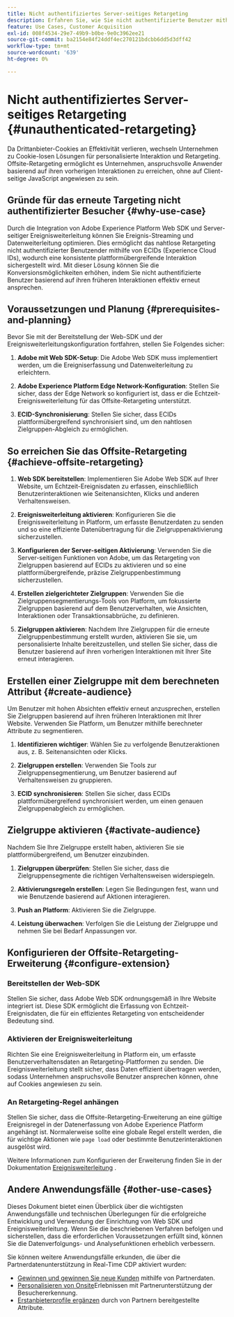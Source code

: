 ```yaml
---
title: Nicht authentifiziertes Server-seitiges Retargeting
description: Erfahren Sie, wie Sie nicht authentifizierte Benutzer mithilfe von ECIDs erneut ansprechen können
feature: Use Cases, Customer Acquisition
exl-id: 008f4534-29e7-49b9-b0be-9e0c3962ee21
source-git-commit: ba2154e84f24ddf4ec270121bdcbb6dd5d3dff42
workflow-type: tm+mt
source-wordcount: '639'
ht-degree: 0%

---
```


# Nicht authentifiziertes Server-seitiges Retargeting {#unauthenticated-retargeting}

Da Drittanbieter-Cookies an Effektivität verlieren, wechseln Unternehmen zu Cookie-losen Lösungen für personalisierte Interaktion und Retargeting. Offsite-Retargeting ermöglicht es Unternehmen, anspruchsvolle Anwender basierend auf ihren vorherigen Interaktionen zu erreichen, ohne auf Client-seitige JavaScript angewiesen zu sein.

## Gründe für das erneute Targeting nicht authentifizierter Besucher {#why-use-case}

Durch die Integration von Adobe Experience Platform Web SDK und Server-seitiger Ereignisweiterleitung können Sie Ereignis-Streaming und Datenweiterleitung optimieren. Dies ermöglicht das nahtlose Retargeting nicht authentifizierter Benutzender mithilfe von ECIDs (Experience Cloud IDs), wodurch eine konsistente plattformübergreifende Interaktion sichergestellt wird. Mit dieser Lösung können Sie die Konversionsmöglichkeiten erhöhen, indem Sie nicht authentifizierte Benutzer basierend auf ihren früheren Interaktionen effektiv erneut ansprechen.

## Voraussetzungen und Planung {#prerequisites-and-planning}

Bevor Sie mit der Bereitstellung der Web-SDK und der Ereignisweiterleitungskonfiguration fortfahren, stellen Sie Folgendes sicher:

1. **Adobe mit Web SDK-Setup**: Die Adobe Web SDK muss implementiert werden, um die Ereigniserfassung und Datenweiterleitung zu erleichtern.

2. **Adobe Experience Platform Edge Network-Konfiguration**: Stellen Sie sicher, dass der Edge Network so konfiguriert ist, dass er die Echtzeit-Ereignisweiterleitung für das Offsite-Retargeting unterstützt.

3. **ECID-Synchronisierung**: Stellen Sie sicher, dass ECIDs plattformübergreifend synchronisiert sind, um den nahtlosen Zielgruppen-Abgleich zu ermöglichen.

## So erreichen Sie das Offsite-Retargeting {#achieve-offsite-retargeting}

1. **Web SDK bereitstellen**: Implementieren Sie Adobe Web SDK auf Ihrer Website, um Echtzeit-Ereignisdaten zu erfassen, einschließlich Benutzerinteraktionen wie Seitenansichten, Klicks und anderen Verhaltensweisen.

2. **Ereignisweiterleitung aktivieren**: Konfigurieren Sie die Ereignisweiterleitung in Platform, um erfasste Benutzerdaten zu senden und so eine effiziente Datenübertragung für die Zielgruppenaktivierung sicherzustellen.

3. **Konfigurieren der Server-seitigen Aktivierung**: Verwenden Sie die Server-seitigen Funktionen von Adobe, um das Retargeting von Zielgruppen basierend auf ECIDs zu aktivieren und so eine plattformübergreifende, präzise Zielgruppenbestimmung sicherzustellen.

4. **Erstellen zielgerichteter Zielgruppen**: Verwenden Sie die Zielgruppensegmentierungs-Tools von Platform, um fokussierte Zielgruppen basierend auf dem Benutzerverhalten, wie Ansichten, Interaktionen oder Transaktionsabbrüche, zu definieren.

5. **Zielgruppen aktivieren**: Nachdem Ihre Zielgruppen für die erneute Zielgruppenbestimmung erstellt wurden, aktivieren Sie sie, um personalisierte Inhalte bereitzustellen, und stellen Sie sicher, dass die Benutzer basierend auf ihren vorherigen Interaktionen mit Ihrer Site erneut interagieren.

## Erstellen einer Zielgruppe mit dem berechneten Attribut {#create-audience}

Um Benutzer mit hohen Absichten effektiv erneut anzusprechen, erstellen Sie Zielgruppen basierend auf ihren früheren Interaktionen mit Ihrer Website. Verwenden Sie Platform, um Benutzer mithilfe berechneter Attribute zu segmentieren.

1. **Identifizieren wichtiger**: Wählen Sie zu verfolgende Benutzeraktionen aus, z. B. Seitenansichten oder Klicks.

2. **Zielgruppen erstellen**: Verwenden Sie Tools zur Zielgruppensegmentierung, um Benutzer basierend auf Verhaltensweisen zu gruppieren.

3. **ECID synchronisieren**: Stellen Sie sicher, dass ECIDs plattformübergreifend synchronisiert werden, um einen genauen Zielgruppenabgleich zu ermöglichen.

## Zielgruppe aktivieren {#activate-audience}

Nachdem Sie Ihre Zielgruppe erstellt haben, aktivieren Sie sie plattformübergreifend, um Benutzer einzubinden.

1. **Zielgruppen überprüfen**: Stellen Sie sicher, dass die Zielgruppensegmente die richtigen Verhaltensweisen widerspiegeln.

2. **Aktivierungsregeln erstellen**: Legen Sie Bedingungen fest, wann und wie Benutzende basierend auf Aktionen interagieren.

3. **Push an Platform**: Aktivieren Sie die Zielgruppe.

4. **Leistung überwachen**: Verfolgen Sie die Leistung der Zielgruppe und nehmen Sie bei Bedarf Anpassungen vor.

## Konfigurieren der Offsite-Retargeting-Erweiterung {#configure-extension}

### Bereitstellen der Web-SDK

Stellen Sie sicher, dass Adobe Web SDK ordnungsgemäß in Ihre Website integriert ist. Diese SDK ermöglicht die Erfassung von Echtzeit-Ereignisdaten, die für ein effizientes Retargeting von entscheidender Bedeutung sind.

### Aktivieren der Ereignisweiterleitung

Richten Sie eine Ereignisweiterleitung in Platform ein, um erfasste Benutzerverhaltensdaten an Retargeting-Plattformen zu senden. Die Ereignisweiterleitung stellt sicher, dass Daten effizient übertragen werden, sodass Unternehmen anspruchsvolle Benutzer ansprechen können, ohne auf Cookies angewiesen zu sein.

### An Retargeting-Regel anhängen

Stellen Sie sicher, dass die Offsite-Retargeting-Erweiterung an eine gültige Ereignisregel in der Datenerfassung von Adobe Experience Platform angehängt ist. Normalerweise sollte eine globale Regel erstellt werden, die für wichtige Aktionen wie `page load` oder bestimmte Benutzerinteraktionen ausgelöst wird.

Weitere Informationen zum Konfigurieren der Erweiterung finden Sie in der Dokumentation [Ereignisweiterleitung](https://experienceleague.adobe.com/de/docs/experience-platform/tags/event-forwarding/getting-started) .

## Andere Anwendungsfälle {#other-use-cases}

Dieses Dokument bietet einen Überblick über die wichtigsten Anwendungsfälle und technischen Überlegungen für die erfolgreiche Entwicklung und Verwendung der Einrichtung von Web SDK und Ereignisweiterleitung. Wenn Sie die beschriebenen Verfahren befolgen und sicherstellen, dass die erforderlichen Voraussetzungen erfüllt sind, können Sie die Datenverfolgungs- und Analysefunktionen erheblich verbessern.

Sie können weitere Anwendungsfälle erkunden, die über die Partnerdatenunterstützung in Real-Time CDP aktiviert wurden:

- [Gewinnen und gewinnen Sie neue Kunden](./prospecting.md) mithilfe von Partnerdaten.
- [Personalisieren von Onsite](./offsite-retargeting.md)Erlebnissen mit Partnerunterstützung der Besuchererkennung.
- [Erstanbieterprofile ergänzen](./supplement-first-party-profiles.md) durch von Partnern bereitgestellte Attribute.
